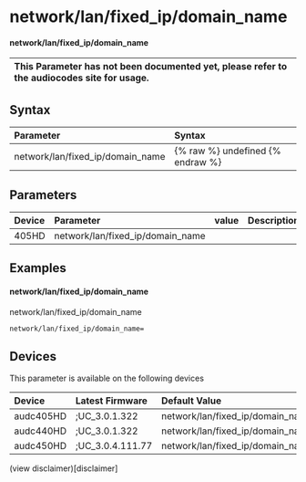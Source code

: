 ﻿---
description: network/lan/fixed_ip/domain_name
search: false
---

# network/lan/fixed_ip/domain_name

#### network/lan/fixed_ip/domain_name


| This Parameter has not been documented yet, please refer to the audiocodes site for usage.  |
| :--- |

## Syntax
| Parameter | Syntax |
| :--- | :--- |
|network/lan/fixed_ip/domain_name | {% raw %} undefined {% endraw %} |

## Parameters
|Device|Parameter|value|Description|
|:---|:---|:---|:---|
| 405HD | network/lan/fixed_ip/domain_name |  |  |

## Examples
#### network/lan/fixed_ip/domain_name

network/lan/fixed_ip/domain_name

```
network/lan/fixed_ip/domain_name=
```

## Devices
This parameter is available on the following devices

| Device | Latest Firmware | Default Value |
|:---|:---|:---|
| audc405HD | ;UC_3.0.1.322 | network/lan/fixed_ip/domain_name= 
| audc440HD | ;UC_3.0.1.322 | network/lan/fixed_ip/domain_name= 
| audc450HD | ;UC_3.0.4.111.77 | network/lan/fixed_ip/domain_name= 

(view disclaimer)[disclaimer]
